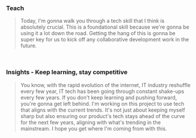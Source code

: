### Teach

> Today, I'm gonna walk you through a tech skill that I think is absolutely crucial. This is a foundational skill because we're gonna be using it a lot down the road. Getting the hang of this is gonna be super key for us to kick off any collaborative development work in the future.

&nbsp;


### Insights - Keep learning, stay competitive

> You know, with the rapid evolution of the internet, IT industry reshuffle every few year, IT tech has been going through constant shake-ups every few years. If you don't keep learning and pushing forward, you're gonna get left behind. I'm working on this project to use tech that aligns with the current trends. It's not just about keeping myself sharp but also ensuring our product's tech stays ahead of the curve for the next few years, aligning with what's trending in the mainstream. I hope you get where I'm coming from with this.

